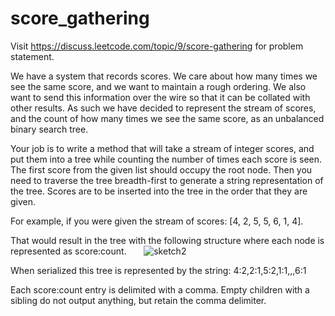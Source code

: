 # score_gathering
Visit https://discuss.leetcode.com/topic/9/score-gathering for problem statement.

We have a system that records scores. We care about how many times we see the same score, and we want to maintain a rough ordering. We also want to send this information over the wire so that it can be collated with other results. As such we have decided to represent the stream of scores, and the count of how many times we see the same score, as an unbalanced binary search tree.

Your job is to write a method that will take a stream of integer scores, and put them into a tree while counting the number of times each score is seen. The first score from the given list should occupy the root node. Then you need to traverse the tree breadth-first to generate a string representation of the tree. Scores are to be inserted into the tree in the order that they are given.

For example, if you were given the stream of scores: [4, 2, 5, 5, 6, 1, 4].

That would result in the tree with the following structure where each node is represented as score:count.
      
      ![sketch2](https://user-images.githubusercontent.com/22488931/31709858-e4bbf6c4-b410-11e7-8c07-dca24a3bb077.png)


When serialized this tree is represented by the string: 4:2,2:1,5:2,1:1,,,6:1

Each score:count entry is delimited with a comma. Empty children with a sibling do not output anything, but retain the comma delimiter.
